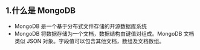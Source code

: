 ## 1.什么是 MongoDB

* MongoDB 是一个基于分布式文件存储的开源数据库系统
* MongoDB 将数据存储为一个文档，数据结构由键值对组成。MongoDB 文档类似 JSON 对象。字段值可以包含其他文档，数组及文档数组。
